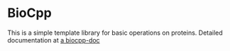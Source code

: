 BioCpp
======

This is a simple template library for basic operations on proteins.
Detailed documentation at [a biocpp-doc](http://biocpp.zimlotech.com/)
